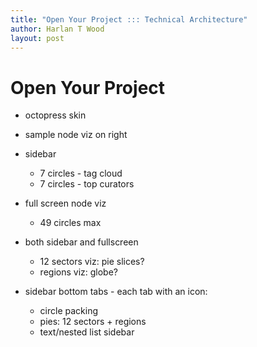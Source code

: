 ```yaml
---
title: "Open Your Project ::: Technical Architecture"
author: Harlan T Wood
layout: post
---
```


Open Your Project
=================

- octopress skin
- sample node viz on right

- sidebar
  - 7 circles - tag cloud 
  - 7 circles - top curators

- full screen node viz
  - 49 circles max

- both sidebar and fullscreen    
  - 12 sectors viz: pie slices?
  - regions viz: globe?
  
- sidebar bottom tabs - each tab with an icon:
  - circle packing
  - pies: 12 sectors + regions 
  - text/nested list sidebar
